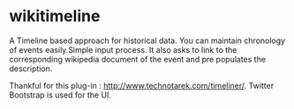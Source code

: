 wikitimeline
============
A Timeline based approach for historical data.
You can maintain chronology of events easily.Simple input process.
It also asks to link to the corresponding wikipedia document of the event and pre populates the description.


Thankful for this plug-in : http://www.technotarek.com/timeliner/.
Twitter Bootstrap is used for the UI.
